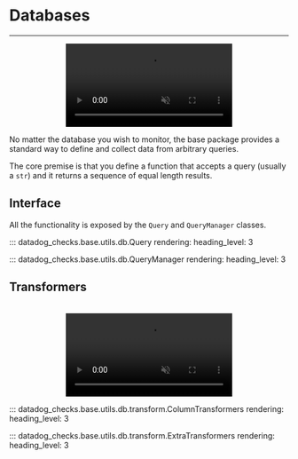 # Databases

-----

<div align="center">
    <video preload="auto" autoplay loop muted>
        <source src="https://media.giphy.com/media/dIBLtolI6axTGIGopo/giphy.mp4" type="video/mp4"></source>
    </video>
</div>

No matter the database you wish to monitor, the base package provides a standard way to define and collect data from arbitrary queries.

The core premise is that you define a function that accepts a query (usually a `str`) and it returns a sequence of equal length results.

## Interface

All the functionality is exposed by the `Query` and `QueryManager` classes.

::: datadog_checks.base.utils.db.Query
    rendering:
      heading_level: 3

::: datadog_checks.base.utils.db.QueryManager
    rendering:
      heading_level: 3

## Transformers

<br>

<div align="center">
    <video preload="auto" autoplay loop muted>
        <source src="https://media.giphy.com/media/3RX9sUVwyCFSo/giphy.mp4" type="video/mp4"></source>
    </video>
</div>

::: datadog_checks.base.utils.db.transform.ColumnTransformers
    rendering:
      heading_level: 3

::: datadog_checks.base.utils.db.transform.ExtraTransformers
    rendering:
      heading_level: 3
